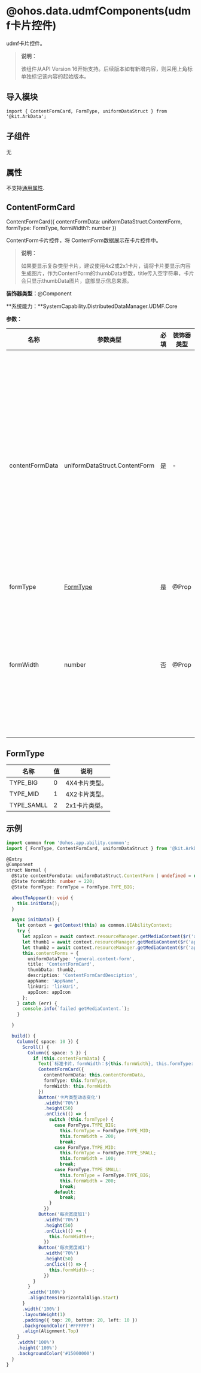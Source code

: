 # @ohos.data.udmfComponents(udmf卡片控件)


udmf卡片控件。


> **说明：**
>
> 该组件从API Version 16开始支持。后续版本如有新增内容，则采用上角标单独标记该内容的起始版本。


## 导入模块

```
import { ContentFormCard, FormType, uniformDataStruct } from '@kit.ArkData';
```

## 子组件

无

## 属性

不支持[通用属性](../apis-arkui/arkui-ts/ts-universal-attributes-size.md).

## ContentFormCard

ContentFormCard({ contentFormData: uniformDataStruct.ContentForm, formType: FormType, formWidth?: number })

ContentForm卡片控件，将 ContentForm数据展示在卡片控件中。
> **说明：**
>
> 如果要显示复杂类型卡片，建议使用4x2或2x1卡片，请将卡片要显示内容生成图片，作为ContentForm的thumbData参数，title传入空字符串，卡片会只显示thumbData图片，底部显示信息来源。

**装饰器类型：**@Component

**系统能力：**SystemCapability.DistributedDataManager.UDMF.Core

**参数：**

| 名称 | 参数类型 | 必填 | 装饰器类型 | 说明 |
| -------- | -------- | -------- | -------- | -------- |
| contentFormData | uniformDataStruct.ContentForm | 是 | - | contentForm数据<br />4x4卡片：样式固定，有缺省参数时显示占位图<br />4x2卡片：thumbData缺省时显示纯文本卡片，title为空字符串时显示图片卡片，其他信息缺省时显示占位图<br />2x1卡片：thumbData缺省时显示纯文本卡片，title为空字符串时显示图片卡片，其他信息缺省时显示占位图|
| formType | [FormType](#FormType) | 是 | \@Prop | 卡片类型 |
| formWidth | number | 否 | \@Prop | 卡片宽度<br />不传时使用默认卡片宽度：<br />4x4卡片：200；<br />4x2卡片：200；<br />2x1卡片：100<br />最大宽度为默认宽度的1.2倍<br />最小宽度为默认宽度的0.8倍<br /> |

## FormType

| 名称       | 值   | 说明          |
| ---------- | ---- | ------------- |
| TYPE_BIG   | 0    | 4X4卡片类型。 |
| TYPE_MID   | 1    | 4X2卡片类型。 |
| TYPE_SAMLL | 2    | 2x1卡片类型。 |


## 示例

```ts
import common from '@ohos.app.ability.common';
import { FormType, ContentFormCard, uniformDataStruct } from '@kit.ArkData';

@Entry
@Component
struct Normal {
  @State contentFormData: uniformDataStruct.ContentForm | undefined = undefined ;
  @State formWidth: number = 220;
  @State formType: FormType = FormType.TYPE_BIG;

  aboutToAppear(): void {
    this.initData();
  }

  async initData() {
    let context = getContext(this) as common.UIAbilityContext;
    try {
      let appIcon = await context.resourceManager.getMediaContent($r('app.media.startIcon').id);
      let thumb1 = await context.resourceManager.getMediaContent($r('app.media.thumb1').id);
      let thumb2 = await context.resourceManager.getMediaContent($r('app.media.thumb2').id);
      this.contentForms = {
        uniformDataType: 'general.content-form',
        title: 'ContentFormCard',
        thumbData: thumb2,
        description: 'ContentFormCardDesciption',
        appName: 'AppName',
        linkUri: 'linkUri',
        appIcon: appIcon
      };
    } catch (err) {
      console.info(`failed getMediaContent.`);
    }

  }

  build() {
    Column({ space: 10 }) {
      Scroll() {
        Column({ space: 5 }) {
          if (this.contentFormData) {
            Text(`标准卡片，formWidth：${this.formWidth}, this.formType: ${this.formType}`)
            ContentFormCard({
              contentFormData: this.contentFormData,
              formType: this.formType,
              formWidth: this.formWidth
            })
            Button('卡片类型动态变化')
              .width('70%')
              .height(50)
              .onClick(() => {
                switch (this.formType) {
                  case FormType.TYPE_BIG:
                    this.formType = FormType.TYPE_MID;
                    this.formWidth = 200;
                    break;
                  case FormType.TYPE_MID:
                    this.formType = FormType.TYPE_SMALL;
                    this.formWidth = 100;
                    break;
                  case FormType.TYPE_SMALL:
                    this.formType = FormType.TYPE_BIG;
                    this.formWidth = 200;
                    break;
                  default:
                    break;
                }
              })
            Button('每次宽度加1')
              .width('70%')
              .height(50)
              .onClick(() => {
                this.formWidth++;
              })
            Button('每次宽度减1')
              .width('70%')
              .height(50)
              .onClick(() => {
                this.formWidth--;
              })
          }
        }
        .width('100%')
        .alignItems(HorizontalAlign.Start)
      }
      .width('100%')
      .layoutWeight(1)
      .padding({ top: 20, bottom: 20, left: 10 })
      .backgroundColor('#FFFFFF')
      .align(Alignment.Top)
    }
    .width('100%')
    .height('100%')
    .backgroundColor('#15000000')
  }
}
```

